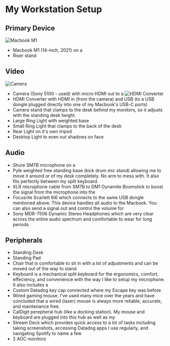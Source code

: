 # My Workstation Setup

## Primary Device

![Macbook M1](/images/Macbook.png)
- Macbook M1 (14-inch, 2021) on a
- Riser stand

## Video

![Camera](/images/Camera.png)
- Camera (Sony 5100 - used) with micro HDMI out to a
![HDMI Converter](/images/HDMIConverter.png)
- HDMI Converter with HDMI in (from the camera) and USB (to a USB dongle plugged directly into one of my Macbook's USB-C ports)
- Camera stand that clamps to the desk behind my monitors, so it adjusts with the standing desk height.
- Large Ring Light with weighted base
- Small Ring Light that clamps to the back of the desk
- Rear Light on it's own tripod
- Desktop Light to even out shadows on face

## Audio

- Shure SM7B microphone on a
- Pyle weighted free standing base (kick drum mic stand) allowing me to move it around or of my desk completely. No arm to mess with. It also fits perfectly between my split keyboard. 
- XLR microphone cable from SM7B to DM1 Dynamite Boomstick to boost the signal from the microphone into the
- Focusrite Scarlett 6i6 which connects to the same USB dongle mentioned above. This device handles all audio to the Macbook. You can also send a signal out and control the volume for
- Sony MDR-7506 Dynamic Stereo Headphones which are very clear across the entire audio spectrum and comfortable to wear for long periods

## Peripherals

- Standing Desk
- Standing Pad
- Chair that is comfortable to sit in with a lot of adjustments and can be moved out of the way to stand
- Keyboard is a mechanical split keyboard for the ergonomics, comfort, effeciency, and convenience with the way I like to setup my microphone. It also includes a
- Custom Datadog key cap connected where my Escape key was before
- Wired gaming mouse. I've used many mice over the years and have concluded that a wired (laser) mouse is always more reliable, accurate, and maintenance free. 
- CalDigit perepheral hub (like a docking station). My mouse and keyboard are plugged into this hub as well as my
- Stream Deck which provides quick access to a lot of tasks including taking screenshots, accessing Datadog apps I use regularly, and navigating Spotify to name a few
- 2 AOC monitors



